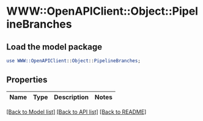 # WWW::OpenAPIClient::Object::PipelineBranches

## Load the model package
```perl
use WWW::OpenAPIClient::Object::PipelineBranches;
```

## Properties
Name | Type | Description | Notes
------------ | ------------- | ------------- | -------------

[[Back to Model list]](../README.md#documentation-for-models) [[Back to API list]](../README.md#documentation-for-api-endpoints) [[Back to README]](../README.md)


